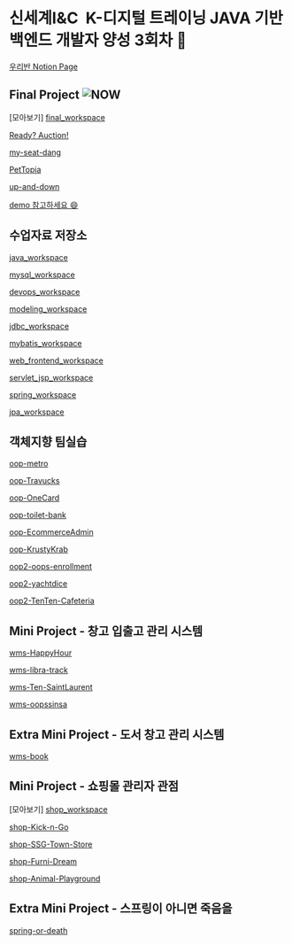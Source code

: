 # 신세계I&C  K-디지털 트레이닝 JAVA 기반 백엔드 개발자 양성 3회차 👋
[우리반 Notion Page](https://shqkel.notion.site/84fdf92094824374862bc7bf041ba48f?v=db0ef3cb07a04635ace689f9f2c6a659&pvs=74)


## Final Project ![NOW](https://img.shields.io/badge/👈-NOW-yellow)

[모아보기] [final_workspace](https://github.com/ssg-java3-240304/final_workspace)

[Ready? Auction!](https://github.com/ssg-java3-240304/Ready-Auction)

[my-seat-dang](https://github.com/ssg-java3-240304/myseatdang)

[PetTopia](https://github.com/ssg-java3-240304/PetTopia.git)

[up-and-down](https://github.com/ssg-java3-240304/up-and-down)

[demo 참고하세요 😄](https://github.com/ssg-java3-240304/demo)

## 수업자료 저장소
[java_workspace](https://github.com/ssg-java3-240304/java_workspace)

[mysql_workspace](https://github.com/ssg-java3-240304/mysql_workspace)

[devops_workspace](https://github.com/ssg-java3-240304/devops_workspace)

[modeling_workspace](https://github.com/ssg-java3-240304/modeling_workspace)

[jdbc_workspace](https://github.com/ssg-java3-240304/jdbc_workspace)

[mybatis_workspace](https://github.com/ssg-java3-240304/mybatis_workspace)

[web_frontend_workspace](https://github.com/ssg-java3-240304/web_frontend_workspace)

[servlet_jsp_workspace](https://github.com/ssg-java3-240304/servlet_jsp_workspace)

[spring_workspace](https://github.com/ssg-java3-240304/spring_workspace)

[jpa_workspace](https://github.com/ssg-java3-240304/jpa_workspace)

## 객체지향 팀실습
[oop-metro](https://github.com/ssg-java3-240304/oop-metro)

[oop-Travucks](https://github.com/ssg-java3-240304/oop-Travucks)

[oop-OneCard](https://github.com/ssg-java3-240304/oop-OneCard)

[oop-toilet-bank](https://github.com/ssg-java3-240304/oop-toilet-bank)

[oop-EcommerceAdmin](https://github.com/ssg-java3-240304/oop-EcommerceAdmin)

[oop-KrustyKrab](https://github.com/ssg-java3-240304/oop-KrustyKrab)

[oop2-oops-enrollment](https://github.com/ssg-java3-240304/oop2-oops-enrollment)

[oop2-yachtdice](https://github.com/ssg-java3-240304/oop2-yachtdice)

[oop2-TenTen-Cafeteria](https://github.com/ssg-java3-240304/oop2-TenTen-Cafeteria)



## Mini Project - 창고 입출고 관리 시스템
[wms-HappyHour](https://github.com/ssg-java3-240304/wms-HappyHour)

[wms-libra-track](https://github.com/ssg-java3-240304/wms-libra-track)

[wms-Ten-SaintLaurent](https://github.com/ssg-java3-240304/wms-Ten-SaintLaurent)

[wms-oopssinsa](https://github.com/ssg-java3-240304/wms-oopssinsa)

## Extra Mini Project - 도서 창고 관리 시스템 

[wms-book](https://github.com/ssg-java3-240304/wms-book)

## Mini Project - 쇼핑몰 관리자 관점
[모아보기] [shop_workspace](https://github.com/ssg-java3-240304/shop_workspace)

[shop-Kick-n-Go](https://github.com/ssg-java3-240304/shop-Kick-n-Go)

[shop-SSG-Town-Store](https://github.com/ssg-java3-240304/shop-SSG-Town-Store)

[shop-Furni-Dream](https://github.com/ssg-java3-240304/shop-Furni-Dream)

[shop-Animal-Playground](https://github.com/ssg-java3-240304/shop-Animal-Playground)

## Extra Mini Project - 스프링이 아니면 죽음을

[spring-or-death](https://github.com/ssg-java3-240304/spring-or-death)

<!--

**Here are some ideas to get you started:**

🙋‍♀️ A short introduction - what is your organization all about?
🌈 Contribution guidelines - how can the community get involved?
👩‍💻 Useful resources - where can the community find your docs? Is there anything else the community should know?
🍿 Fun facts - what does your team eat for breakfast?
🧙 Remember, you can do mighty things with the power of [Markdown](https://docs.github.com/github/writing-on-github/getting-started-with-writing-and-formatting-on-github/basic-writing-and-formatting-syntax)
-->
